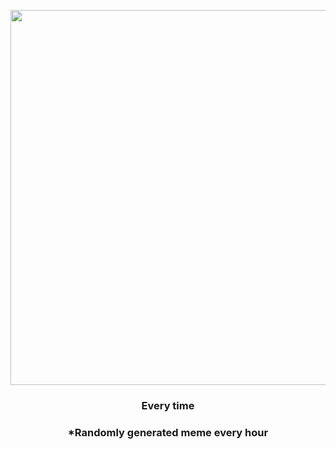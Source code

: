 <p align="center">
        <img src="https://i.redd.it/hxd38rgx1p091.jpg" width="600" height="600">
        </p>
        <h3 align="center">Every time</h3>
        <h3 align="center">*Randomly generated meme every hour</h3>
    